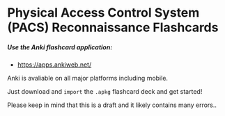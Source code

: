 # Physical Access Control System (PACS) Reconnaissance Flashcards

##### Use the Anki flashcard application:
- https://apps.ankiweb.net/

Anki is avaliable on all major platforms including mobile.

Just download and `import` the `.apkg` flashcard deck and get started!

Please keep in mind that this is a draft and it likely contains many errors..
